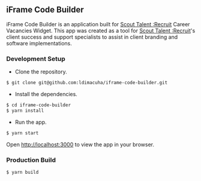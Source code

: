 ## iFrame Code Builder

iFrame Code Builder is an application built for [Scout Talent :Recruit](http://www.scouttalenthq.com) Career Vacancies Widget.  This app was created as a tool for [Scout Talent :Recruit](http://www.scouttalenthq.com)'s client success and support specialists to assist in client branding and software implementations.

### Development Setup
- Clone the repository.
```sh
$ git clone git@github.com:ldimacuha/iframe-code-builder.git
```
- Install the dependencies.
```sh
$ cd iframe-code-builder
$ yarn install
```
- Run the app.
```sh
$ yarn start
```

Open [http://localhost:3000](http://localhost:3000) to view the app in your browser.

### Production Build

```sh
$ yarn build
```
